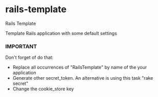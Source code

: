 rails-template
==============

Rails Template

Template Rails application with some default settings

### IMPORTANT

Don't forget of do that:

* Replace all occurrences of "RailsTemplate" by name of the your application
* Generate other secret_token. An alternative is using this task "rake secret"
* Change the cookie_store key
